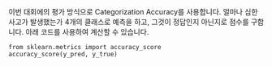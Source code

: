 이번 대회에의 평가 방식으로 Categorization Accuracy를 사용합니다. 얼마나 심한 사고가 발생했는가 4개의 클래스로 예측을 하고, 그것이 정답인지 아닌지로 점수를 구합니다.
아래 코드를 사용하여 계산할 수 있습니다.
```
from sklearn.metrics import accuracy_score
accuracy_score(y_pred, y_true)
```